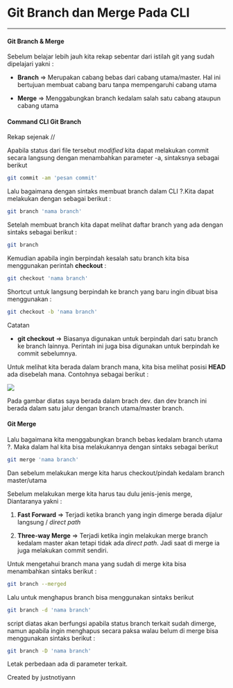 # Git Branch dan Merge Pada CLI

---

#### Git Branch & Merge

Sebelum belajar lebih jauh kita rekap sebentar dari istilah git yang sudah dipelajari yakni :

- **Branch** => Merupakan cabang bebas dari cabang utama/master. Hal ini bertujuan membuat cabang baru tanpa mempengaruhi cabang utama

- **Merge** => Menggabungkan branch kedalam salah satu cabang ataupun cabang utama

#### Command CLI Git Branch

Rekap sejenak //

Apabila status dari file tersebut *modified* kita dapat melakukan commit secara langsung dengan menambahkan parameter -a, sintaksnya sebagai berikut

```bash
git commit -am 'pesan commit'
```

Lalu bagaimana dengan sintaks membuat branch dalam CLI ?.Kita dapat melakukan dengan sebagai berikut :

```bash
git branch 'nama branch'
```

Setelah membuat branch kita dapat melihat daftar branch yang ada dengan sintaks sebagai berikut :

```bash
git branch
```

Kemudian apabila ingin berpindah kesalah satu branch kita bisa menggunakan perintah **checkout** :

```bash
git checkout 'nama branch'
```

Shortcut untuk langsung berpindah ke branch yang baru ingin dibuat bisa menggunakan :

```bash
git checkout -b 'nama branch'
```

Catatan

- **git checkout** => Biasanya digunakan untuk berpindah dari satu branch ke branch lainnya. Perintah ini juga bisa digunakan untuk berpindah ke commit sebelumnya.

Untuk melihat kita berada dalam branch mana, kita bisa melihat posisi **HEAD** ada disebelah mana. Contohnya sebagai berikut :

![](/home/iyan/.config/marktext/images/2022-07-14-12-04-11-image.png)

Pada gambar diatas saya berada dalam brach dev. dan dev branch ini berada dalam satu jalur dengan branch utama/master branch.

#### Git Merge

Lalu bagaimana kita menggabungkan branch bebas kedalam branch utama ?. Maka dalam hal kita bisa melakukannya dengan sintaks sebagai berikut

```bash
git merge 'nama branch'
```

Dan sebelum melakukan merge kita harus checkout/pindah kedalam branch master/utama

Sebelum melakukan merge kita harus tau dulu jenis-jenis merge, Diantaranya yakni :

1. **Fast Forward** => Terjadi ketika branch yang ingin dimerge berada dijalur langsung / *direct path*

2. **Three-way Merge** => Terjadi ketika ingin melakukan merge branch kedalam master akan tetapi tidak ada *direct path*. Jadi saat di merge ia juga melakukan commit sendiri.

Untuk mengetahui branch mana yang sudah di merge kita bisa menambahkan sintaks berikut :

```bash
git branch --merged
```

Lalu untuk menghapus branch bisa menggunakan sintaks berikut

```bash
git branch -d 'nama branch'
```

script diatas akan berfungsi apabila status branch terkait sudah dimerge, namun apabila ingin menghapus secara paksa walau belum di merge bisa menggunakan sintaks berikut :

```bash
git branch -D 'nama branch'
```

Letak perbedaan ada di parameter terkait.

Created by justnotiyann
